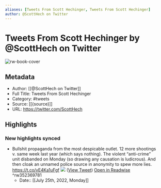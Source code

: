 ```yaml
---
aliases: [Tweets From Scott Hechinger, Tweets From Scott Hechinger]
author: @ScottHech on Twitter
---
```

# Tweets From Scott Hechinger by @ScottHech on Twitter

![rw-book-cover](https://pbs.twimg.com/profile_images/1446967332765675526/61niY1M2.jpg)

## Metadata
- Author: [[@ScottHech on Twitter]]
- Full Title: Tweets From Scott Hechinger
- Category: #tweets
- Source: [[{source}]]
- URL: https://twitter.com/ScottHech

## Highlights
### New highlights synced
- Bullshit propaganda from the most despicable outlet. 12 more shootings v. same week last year (which says nothing). The violent “anti-crime” unit disbanded on Monday (so drawing any causation is ludicrous). And then cloak an unnamed police source in anonymity to spew more lies. https://t.co/vE4Ka1uFgf
  ![](https://pbs.twimg.com/media/Ea-sQETXQAADYC4.jpg) ([View Tweet](https://twitter.com/ScottHech/status/1274426615515226112)) [Open in Readwise](https://readwise.io/open/352369781) ^rw352369781
    - Date:: [[July 25th, 2022, Monday]]
